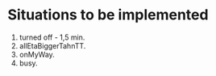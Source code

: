 # Situations to be implemented

1. turned off - 1,5 min.
2. allEtaBiggerTahnTT.
3. onMyWay.
4. busy.
